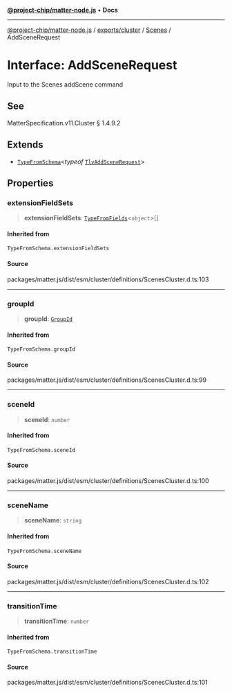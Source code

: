 [**@project-chip/matter-node.js**](../../../../../README.md) • **Docs**

***

[@project-chip/matter-node.js](../../../../../modules.md) / [exports/cluster](../../../README.md) / [Scenes](../README.md) / AddSceneRequest

# Interface: AddSceneRequest

Input to the Scenes addScene command

## See

MatterSpecification.v11.Cluster § 1.4.9.2

## Extends

- [`TypeFromSchema`](../../../../tlv/README.md#typefromschemas)\<*typeof* [`TlvAddSceneRequest`](../README.md#tlvaddscenerequest)\>

## Properties

### extensionFieldSets

> **extensionFieldSets**: [`TypeFromFields`](../../../../tlv/README.md#typefromfieldsf)\<`object`\>[]

#### Inherited from

`TypeFromSchema.extensionFieldSets`

#### Source

packages/matter.js/dist/esm/cluster/definitions/ScenesCluster.d.ts:103

***

### groupId

> **groupId**: [`GroupId`](../../../../datatype/README.md#groupid)

#### Inherited from

`TypeFromSchema.groupId`

#### Source

packages/matter.js/dist/esm/cluster/definitions/ScenesCluster.d.ts:99

***

### sceneId

> **sceneId**: `number`

#### Inherited from

`TypeFromSchema.sceneId`

#### Source

packages/matter.js/dist/esm/cluster/definitions/ScenesCluster.d.ts:100

***

### sceneName

> **sceneName**: `string`

#### Inherited from

`TypeFromSchema.sceneName`

#### Source

packages/matter.js/dist/esm/cluster/definitions/ScenesCluster.d.ts:102

***

### transitionTime

> **transitionTime**: `number`

#### Inherited from

`TypeFromSchema.transitionTime`

#### Source

packages/matter.js/dist/esm/cluster/definitions/ScenesCluster.d.ts:101
